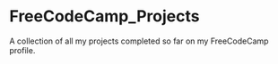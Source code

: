 # FreeCodeCamp_Projects
A collection of all my projects completed so far on my FreeCodeCamp profile.
